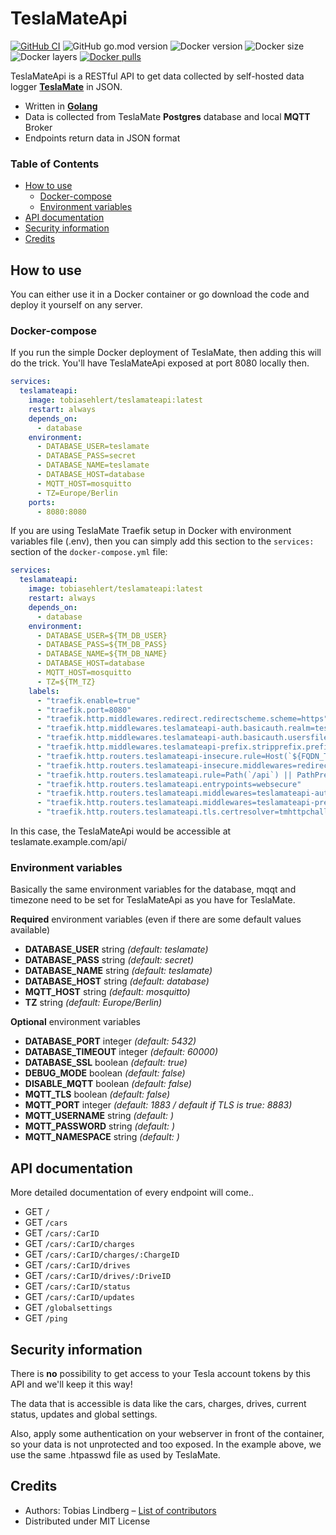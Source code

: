 # TeslaMateApi

[![GitHub CI](https://github.com/tobiasehlert/teslamateapi/workflows/build/badge.svg?branch=main)](https://github.com/tobiasehlert/teslamateapi/actions?query=workflow%3Abuild)
![GitHub go.mod version](https://img.shields.io/github/go-mod/go-version/tobiasehlert/teslamateapi)
![Docker version](https://img.shields.io/docker/v/tobiasehlert/teslamateapi/latest)
![Docker size](https://img.shields.io/docker/image-size/tobiasehlert/teslamateapi/latest)
![Docker layers](https://img.shields.io/microbadger/layers/tobiasehlert/teslamateapi/latest)
[![Docker pulls](https://img.shields.io/docker/pulls/tobiasehlert/teslamateapi)](https://hub.docker.com/r/tobiasehlert/teslamateapi)

TeslaMateApi is a RESTful API to get data collected by self-hosted data logger **[TeslaMate](https://github.com/adriankumpf/teslamate)** in JSON.

- Written in **[Golang](https://golang.org/)**
- Data is collected from TeslaMate **Postgres** database and local **MQTT** Broker
- Endpoints return data in JSON format

### Table of Contents

- [How to use](#how-to-use)
  - [Docker-compose](#docker-compose)
  - [Environment variables](#environment-variables)
- [API documentation](#api-documentation)
- [Security information](#security-information)
- [Credits](#credits)

## How to use

You can either use it in a Docker container or go download the code and deploy it yourself on any server.

### Docker-compose

If you run the simple Docker deployment of TeslaMate, then adding this will do the trick. You'll have TeslaMateApi exposed at port 8080 locally then.

```yaml
services:
  teslamateapi:
    image: tobiasehlert/teslamateapi:latest
    restart: always
    depends_on:
      - database
    environment:
      - DATABASE_USER=teslamate
      - DATABASE_PASS=secret
      - DATABASE_NAME=teslamate
      - DATABASE_HOST=database
      - MQTT_HOST=mosquitto
      - TZ=Europe/Berlin
    ports:
      - 8080:8080
```

If you are using TeslaMate Traefik setup in Docker with environment variables file (.env), then you can simply add this section to the `services:` section of the `docker-compose.yml` file:

```yaml
services:
  teslamateapi:
    image: tobiasehlert/teslamateapi:latest
    restart: always
    depends_on:
      - database
    environment:
      - DATABASE_USER=${TM_DB_USER}
      - DATABASE_PASS=${TM_DB_PASS}
      - DATABASE_NAME=${TM_DB_NAME}
      - DATABASE_HOST=database
      - MQTT_HOST=mosquitto
      - TZ=${TM_TZ}
    labels:
      - "traefik.enable=true"
      - "traefik.port=8080"
      - "traefik.http.middlewares.redirect.redirectscheme.scheme=https"
      - "traefik.http.middlewares.teslamateapi-auth.basicauth.realm=teslamateapi"
      - "traefik.http.middlewares.teslamateapi-auth.basicauth.usersfile=/auth/.htpasswd"
      - "traefik.http.middlewares.teslamateapi-prefix.stripprefix.prefixes=/api"
      - "traefik.http.routers.teslamateapi-insecure.rule=Host(`${FQDN_TM}`)"
      - "traefik.http.routers.teslamateapi-insecure.middlewares=redirect"
      - "traefik.http.routers.teslamateapi.rule=Path(`/api`) || PathPrefix(`/api/`)"
      - "traefik.http.routers.teslamateapi.entrypoints=websecure"
      - "traefik.http.routers.teslamateapi.middlewares=teslamateapi-auth"
      - "traefik.http.routers.teslamateapi.middlewares=teslamateapi-prefix"
      - "traefik.http.routers.teslamateapi.tls.certresolver=tmhttpchallenge"
```

In this case, the TeslaMateApi would be accessible at teslamate.example.com/api/

### Environment variables

Basically the same environment variables for the database, mqqt and timezone need to be set for TeslaMateApi as you have for TeslaMate.

**Required** environment variables (even if there are some default values available)

- **DATABASE_USER** string *(default: teslamate)*
- **DATABASE_PASS** string *(default: secret)*
- **DATABASE_NAME** string *(default: teslamate)*
- **DATABASE_HOST** string *(default: database)*
- **MQTT_HOST** string *(default: mosquitto)*
- **TZ** string *(default: Europe/Berlin)*

**Optional** environment variables

- **DATABASE_PORT** integer *(default: 5432)*
- **DATABASE_TIMEOUT** integer *(default: 60000)*
- **DATABASE_SSL** boolean *(default: true)*
- **DEBUG_MODE** boolean *(default: false)*
- **DISABLE_MQTT** boolean *(default: false)*
- **MQTT_TLS** boolean *(default: false)*
- **MQTT_PORT** integer *(default: 1883 / default if TLS is true: 8883)*
- **MQTT_USERNAME** string *(default: )*
- **MQTT_PASSWORD** string *(default: )*
- **MQTT_NAMESPACE** string *(default: )*

## API documentation

More detailed documentation of every endpoint will come..

- GET `/`
- GET `/cars`
- GET `/cars/:CarID`
- GET `/cars/:CarID/charges`
- GET `/cars/:CarID/charges/:ChargeID`
- GET `/cars/:CarID/drives`
- GET `/cars/:CarID/drives/:DriveID`
- GET `/cars/:CarID/status`
- GET `/cars/:CarID/updates`
- GET `/globalsettings`
- GET `/ping`

## Security information

There is **no** possibility to get access to your Tesla account tokens by this API and we'll keep it this way!

The data that is accessible is data like the cars, charges, drives, current status, updates and global settings.

Also, apply some authentication on your webserver in front of the container, so your data is not unprotected and too exposed. In the example above, we use the same .htpasswd file as used by TeslaMate.

## Credits

- Authors: Tobias Lindberg – [List of contributors](https://github.com/tobiasehlert/teslamateapi/graphs/contributors)
- Distributed under MIT License
